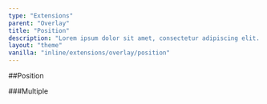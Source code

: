 ```yaml
---
type: "Extensions"
parent: "Overlay"
title: "Position"
description: "Lorem ipsum dolor sit amet, consectetur adipiscing elit. Nunc tempus laoreet leo sit amet iaculis."
layout: "theme"
vanilla: "inline/extensions/overlay/position"
---
```


##Position

<demo>
  <demovanilla src="inline/extensions/overlay/position">
  </demovanilla>
</demo>

###Multiple

<demo>
  <demovanilla src="inline/extensions/overlay/position-multiple">
  </demovanilla>
</demo>
